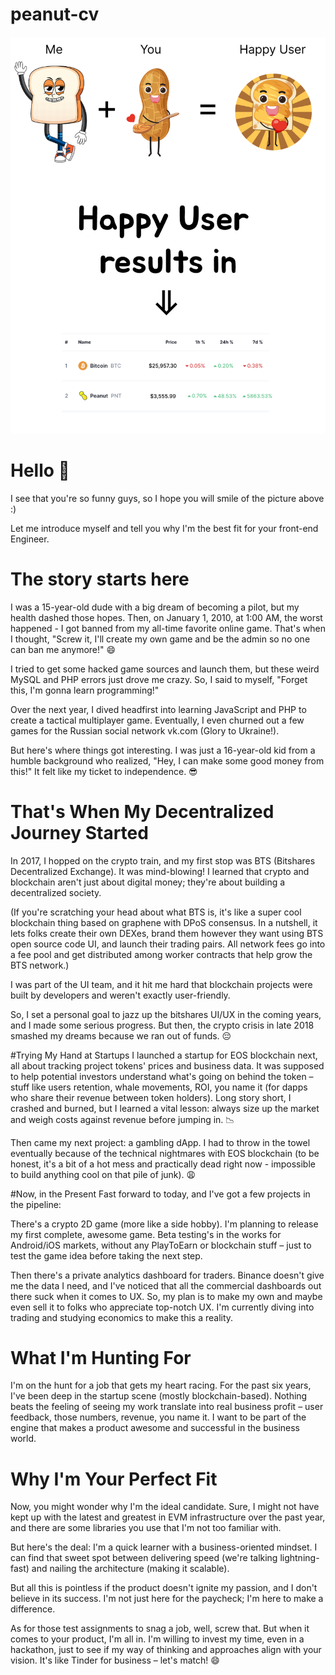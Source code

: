 # peanut-cv

![welcome](./peanut.png)

# Hello 👋

I see that you're so funny guys, so I hope you will smile of the picture above :) 

Let me introduce myself and tell you why I'm the best fit for your front-end Engineer. 

# The story starts here

I was a 15-year-old dude with a big dream of becoming a pilot, but my health dashed those hopes. Then, on January 1, 2010, at 1:00 AM, the worst happened - I got banned from my all-time favorite online game. That's when I thought, "Screw it, I'll create my own game and be the admin so no one can ban me anymore!" 😄

I tried to get some hacked game sources and launch them, but these weird MySQL and PHP errors just drove me crazy. So, I said to myself, "Forget this, I'm gonna learn programming!"

Over the next year, I dived headfirst into learning JavaScript and PHP to create a tactical multiplayer game. Eventually, I even churned out a few games for the Russian social network vk.com (Glory to Ukraine!).

But here's where things got interesting. I was just a 16-year-old kid from a humble background who realized, "Hey, I can make some good money from this!" It felt like my ticket to independence. 😎

# That's When My Decentralized Journey Started
In 2017, I hopped on the crypto train, and my first stop was BTS (Bitshares Decentralized Exchange). It was mind-blowing! I learned that crypto and blockchain aren't just about digital money; they're about building a decentralized society.

(If you're scratching your head about what BTS is, it's like a super cool blockchain thing based on graphene with DPoS consensus. In a nutshell, it lets folks create their own DEXes, brand them however they want using BTS open source code UI, and launch their trading pairs. All network fees go into a fee pool and get distributed among worker contracts that help grow the BTS network.)

I was part of the UI team, and it hit me hard that blockchain projects were built by developers and weren't exactly user-friendly.

So, I set a personal goal to jazz up the bitshares UI/UX in the coming years, and I made some serious progress. But then, the crypto crisis in late 2018 smashed my dreams because we ran out of funds. 😔

#Trying My Hand at Startups
I launched a startup for EOS blockchain next, all about tracking project tokens' prices and business data. It was supposed to help potential investors understand what's going on behind the token – stuff like users retention, whale movements, ROI, you name it (for dapps who share their revenue between token holders). 
Long story short, I crashed and burned, but I learned a vital lesson: always size up the market and weigh costs against revenue before jumping in. 📉

Then came my next project: a gambling dApp. I had to throw in the towel eventually because of the technical nightmares with EOS blockchain (to be honest, it's a bit of a hot mess and practically dead right now - impossible to build anything cool on that pile of junk). 😩

#Now, in the Present
Fast forward to today, and I've got a few projects in the pipeline:

There's a crypto 2D game (more like a side hobby). I'm planning to release my first complete, awesome game. Beta testing's in the works for Android/iOS markets, without any PlayToEarn or blockchain stuff – just to test the game idea before taking the next step.

Then there's a private analytics dashboard for traders. Binance doesn't give me the data I need, and I've noticed that all the commercial dashboards out there suck when it comes to UX. So, my plan is to make my own and maybe even sell it to folks who appreciate top-notch UX. I'm currently diving into trading and studying economics to make this a reality.

# What I'm Hunting For
I'm on the hunt for a job that gets my heart racing. For the past six years, I've been deep in the startup scene (mostly blockchain-based). Nothing beats the feeling of seeing my work translate into real business profit – user feedback, those numbers, revenue, you name it. I want to be part of the engine that makes a product awesome and successful in the business world.

#  Why I'm Your Perfect Fit
Now, you might wonder why I'm the ideal candidate. Sure, I might not have kept up with the latest and greatest in EVM infrastructure over the past year, and there are some libraries you use that I'm not too familiar with.

But here's the deal: I'm a quick learner with a business-oriented mindset. I can find that sweet spot between delivering speed (we're talking lightning-fast) and nailing the architecture (making it scalable).

But all this is pointless if the product doesn't ignite my passion, and I don't believe in its success. I'm not just here for the paycheck; I'm here to make a difference.

As for those test assignments to snag a job, well, screw that. But when it comes to your product, I'm all in. I'm willing to invest my time, even in a hackathon, just to see if my way of thinking and approaches align with your vision. It's like Tinder for business – let's match! 😄

